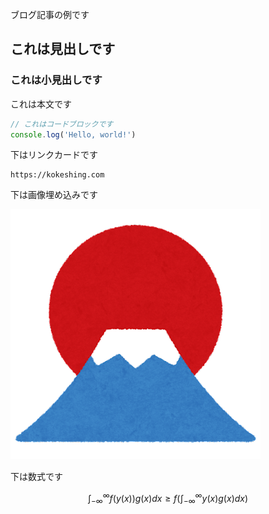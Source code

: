 ブログ記事の例です

## これは見出しです

### これは小見出しです

これは本文です

```js
// これはコードブロックです
console.log('Hello, world!')
```

下はリンクカードです

```card
https://kokeshing.com
```

下は画像埋め込みです

![画像埋め込み](example.png)

下は数式です

$$
\int_{-\infty}^{\infty} f(y(x))g(x)dx \geq f(\int_{-\infty}^{\infty} y(x)g(x) dx)
$$

